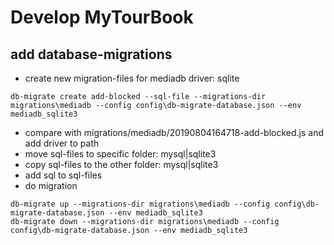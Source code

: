 # Develop MyTourBook

## add database-migrations
- create new migration-files for mediadb driver: sqlite
```
db-migrate create add-blocked --sql-file --migrations-dir migrations\mediadb --config config\db-migrate-database.json --env mediadb_sqlite3
```
- compare with migrations/mediadb/20190804164718-add-blocked.js and add driver to path
- move sql-files to specific folder: mysql|sqlite3
- copy sql-files to the other folder: mysql|sqlite3
- add sql to sql-files
- do migration
```
db-migrate up --migrations-dir migrations\mediadb --config config\db-migrate-database.json --env mediadb_sqlite3
db-migrate down --migrations-dir migrations\mediadb --config config\db-migrate-database.json --env mediadb_sqlite3
```
